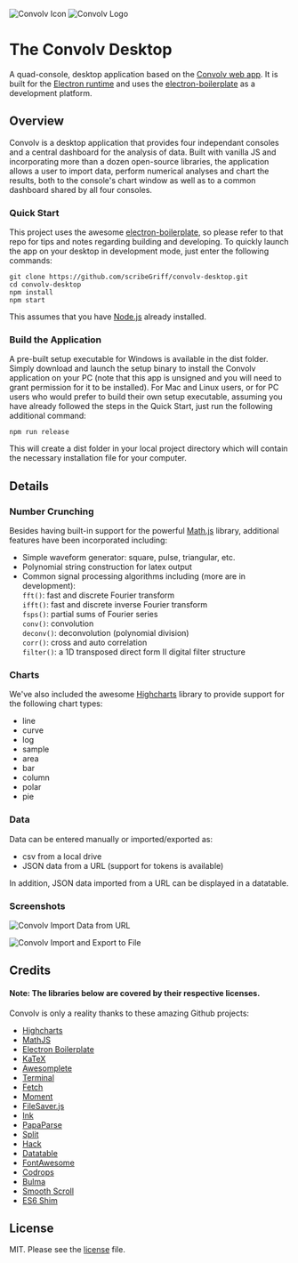 ![Convolv Icon](https://convo.lv/img/convolv-avatar-forall.png) ![Convolv Logo](https://convo.lv/img/convolv-logo.png)

The Convolv Desktop
==============
A quad-console, desktop application based on the [Convolv web app](https://github.com/scribeGriff/math-terminal). It is built for the [Electron runtime](http://electron.atom.io) and uses the [electron-boilerplate](https://github.com/szwacz/electron-boilerplate) as a development platform.

## Overview
Convolv is a desktop application that provides four independant consoles and a central dashboard for the analysis of data. Built with vanilla JS and incorporating more than a dozen open-source libraries, the application allows a user to import data, perform numerical analyses and chart the results, both to the console's chart window as well as to a common dashboard shared by all four consoles.

### Quick Start

This project uses the awesome [electron-boilerplate](https://github.com/szwacz/electron-boilerplate), so please refer to that repo for tips and notes regarding building and developing.  To quickly launch the app on your desktop in development mode, just enter the following commands:

```
git clone https://github.com/scribeGriff/convolv-desktop.git
cd convolv-desktop
npm install
npm start
```

This assumes that you have [Node.js](https://nodejs.org) already installed.

### Build the Application

A pre-built setup executable for Windows is available in the dist folder.  Simply download and launch the setup binary to install the Convolv application on your PC (note that this app is unsigned and you will need to grant permission for it to be installed).  For Mac and Linux users, or for PC users who would prefer to build their own setup executable, assuming you have already followed the steps in the Quick Start, just run the following additional command:

```
npm run release
```
This will create a dist folder in your local project directory which will contain the necessary installation file for your computer.

## Details

### Number Crunching 

Besides having built-in support for the powerful [Math.js](http://mathjs.org/) library, additional features have been incorporated including:
- Simple waveform generator: square, pulse, triangular, etc.
- Polynomial string construction for latex output
- Common signal processing algorithms including (more are in development):   
`fft()`: fast and discrete Fourier transform   
`ifft()`: fast and discrete inverse Fourier transform  
`fsps()`: partial sums of Fourier series   
`conv()`: convolution   
`deconv()`: deconvolution (polynomial division)  
`corr()`: cross and auto correlation   
`filter()`: a 1D transposed direct form II digital filter structure

### Charts

We've also included the awesome [Highcharts](http://www.highcharts.com/products/highcharts) library to provide support for the following chart types:
- line
- curve
- log
- sample
- area
- bar
- column
- polar
- pie

### Data

Data can be entered manually or imported/exported as:
- csv from a local drive
- JSON data from a URL (support for tokens is available)

In addition, JSON data imported from a URL can be displayed in a datatable.

### Screenshots

![Convolv Import Data from URL](https://convo.lv/img/convolv-04-screenshot.jpg)

![Convolv Import and Export to File](https://convo.lv/img/convolv-08-screenshot.jpg)

## Credits

#### Note: The libraries below are covered by their respective licenses.

Convolv is only a reality thanks to these amazing Github projects:

- [Highcharts](https://github.com/highcharts/highcharts)
- [MathJS](https://github.com/josdejong/mathjs)
- [Electron Boilerplate](https://github.com/szwacz/electron-boilerplate)
- [KaTeX](https://github.com/Khan/KaTeX)
- [Awesomplete](https://github.com/LeaVerou/awesomplete)
- [Terminal](https://github.com/SDA/terminal)
- [Fetch](https://github.com/github/fetch)
- [Moment](https://github.com/moment/moment)
- [FileSaver.js](https://github.com/eligrey/FileSaver.js)
- [Ink](https://github.com/sapo/Ink)
- [PapaParse](https://github.com/mholt/PapaParse)
- [Split](https://github.com/nathancahill/Split.js)
- [Hack](https://github.com/chrissimpkins/Hack)
- [Datatable](https://github.com/Holt59/datatable)
- [FontAwesome](https://github.com/FortAwesome/Font-Awesome)
- [Codrops](https://github.com/codrops)
- [Bulma](https://github.com/jgthms/bulma)
- [Smooth Scroll](https://github.com/cferdinandi/smooth-scroll)
- [ES6 Shim](https://github.com/paulmillr/es6-shim)

## License

MIT. Please see the [license](LICENSE.md) file.

